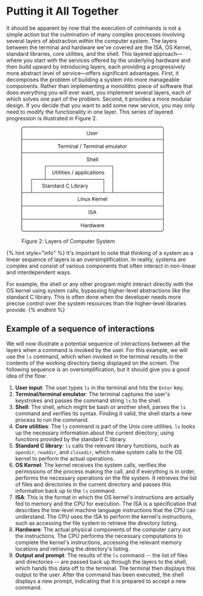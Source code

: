 # Putting it All Together

It should be apparent by now that the execution of commands is not a simple action but the culmination of many complex processes involving several layers of abstraction within the computer system. The layers between the terminal and hardware we've covered are the ISA, OS Kernel, standard libraries, core utilities, and the shell. This layered approach—where you start with the services offered by the underlying hardware and then build upward by introducing layers, each providing a progressively more abstract level of service—offers significant advantages. First, it decomposes the problem of building a system into more manageable components. Rather than implementing a monolithic piece of software that does everything you will ever want, you implement several layers, each of which solves one part of the problem. Second, it provides a more modular design. If you decide that you want to add some new service, you may only need to modify the functionality in one layer. This series of layered progression is illustrated in Figure 2.



<figure><img src="../.gitbook/assets/image (1).png" alt="" width="375"><figcaption><p>Figure 2: Layers of Computer System</p></figcaption></figure>

{% hint style="info" %}
It's important to note that thinking of a system as a linear sequence of layers is an oversimplification. In reality, systems are complex and consist of various components that often interact in non-linear and interdependent ways.

For example, the shell or any other program might interact directly with the OS kernel using system calls, bypassing higher-level abstractions like the standard C library. This is often done when the developer needs more precise control over the system resources than the higher-level libraries provide.
{% endhint %}

## Example of a sequence of interactions&#x20;

We will now illustrate a potential sequence of interactions between all the layers when a command is invoked by the user. For this example, we will use the `ls` command, which when invoked in the terminal results in the contents of the working directory being displayed on the screen. The following sequence is an oversimplification, but it should give you a good idea of the flow:

1. **User input**: The user types `ls` in the terminal and hits the `Enter` key.
2. **Terminal/terminal emulator**: The terminal captures the user's keystrokes and passes the command string `ls` to the shell.&#x20;
3. **Shell**: The shell, which might be bash or another shell, parses the `ls` command and verifies its syntax. Finding it valid, the shell starts a new process to run the command.
4. **Core utilities**: The `ls` command is part of the Unix core utilities. `ls` looks up the necessary information about the current directory, using functions provided by the standard C library.
5. **Standard C library**: `ls` calls the relevant library functions, such as `opendir`, `readdir`, and `closedir`, which make system calls to the OS kernel to perform the actual operations.
6. **OS Kernel**: The kernel receives the system calls, verifies the permissions of the process making the call, and if everything is in order, performs the necessary operations on the file system. It retrieves the list of files and directories in the current directory and passes this information back up to the `ls` command.
7. **ISA**: This is the format in which the OS kernel's instructions are actually fed to memory and the CPU for execution. The ISA is a specification that describes the low-level machine language instructions that the CPU can understand. The CPU uses the ISA to perform the kernel's instructions, such as accessing the file system to retrieve the directory listing.
8. **Hardware**: The actual physical components of the computer carry out the instructions. The CPU performs the necessary computations to complete the kernel's instructions, accessing the relevant memory locations and retrieving the directory's listing.
9. **Output and prompt**: The results of the `ls` command -- the list of files and directories -- are passed back up through the layers to the shell, which hands this data off to the terminal. The terminal then displays this output to the user. After the command has been executed, the shell displays a new prompt, indicating that it is prepared to accept a new command.
